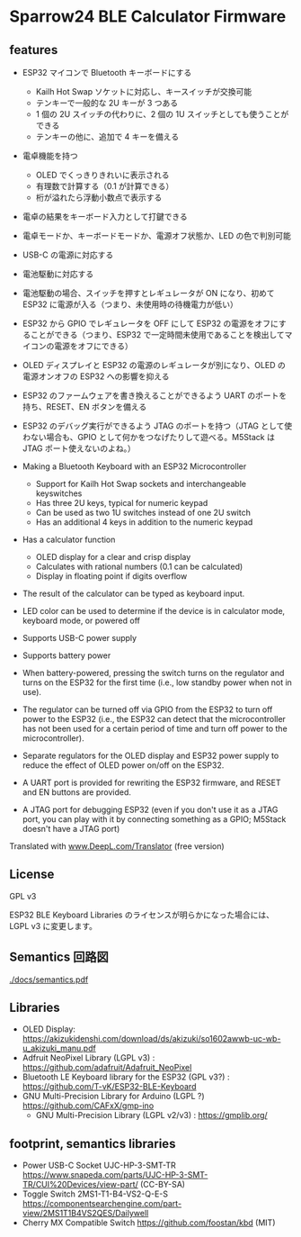 # Sparrow24 BLE Calculator Firmware

## features

- ESP32 マイコンで Bluetooth キーボードにする
  - Kailh Hot Swap ソケットに対応し、キースイッチが交換可能
  - テンキーで一般的な 2U キーが 3 つある
  - 1 個の 2U スイッチの代わりに、2 個の 1U スイッチとしても使うことができる
  - テンキーの他に、追加で 4 キーを備える
- 電卓機能を持つ
  - OLED でくっきりきれいに表示される
  - 有理数で計算する（0.1 が計算できる）
  - 桁が溢れたら浮動小数点で表示する
- 電卓の結果をキーボード入力として打鍵できる
- 電卓モードか、キーボードモードか、電源オフ状態か、LED の色で判別可能
- USB-C の電源に対応する
- 電池駆動に対応する
- 電池駆動の場合、スイッチを押すとレギュレータが ON になり、初めて ESP32 に電源が入る（つまり、未使用時の待機電力が低い）
- ESP32 から GPIO でレギュレータを OFF にして ESP32 の電源をオフにすることができる（つまり、ESP32 で一定時間未使用であることを検出してマイコンの電源をオフにできる）
- OLED ディスプレイと ESP32 の電源のレギュレータが別になり、OLED の電源オンオフの ESP32 への影響を抑える
- ESP32 のファームウェアを書き換えることができるよう UART のポートを持ち、RESET、EN ボタンを備える
- ESP32 のデバッグ実行ができるよう JTAG のポートを持つ（JTAG として使わない場合も、GPIO として何かをつなげたりして遊べる。M5Stack は JTAG ポート使えないのよね。）

- Making a Bluetooth Keyboard with an ESP32 Microcontroller
  - Support for Kailh Hot Swap sockets and interchangeable keyswitches
  - Has three 2U keys, typical for numeric keypad
  - Can be used as two 1U switches instead of one 2U switch
  - Has an additional 4 keys in addition to the numeric keypad
- Has a calculator function
  - OLED display for a clear and crisp display
  - Calculates with rational numbers (0.1 can be calculated)
  - Display in floating point if digits overflow
- The result of the calculator can be typed as keyboard input.
- LED color can be used to determine if the device is in calculator mode, keyboard mode, or powered off
- Supports USB-C power supply
- Supports battery power
- When battery-powered, pressing the switch turns on the regulator and turns on the ESP32 for the first time (i.e., low standby power when not in use).
- The regulator can be turned off via GPIO from the ESP32 to turn off power to the ESP32 (i.e., the ESP32 can detect that the microcontroller has not been used for a certain period of time and turn off power to the microcontroller).
- Separate regulators for the OLED display and ESP32 power supply to reduce the effect of OLED power on/off on the ESP32.
- A UART port is provided for rewriting the ESP32 firmware, and RESET and EN buttons are provided.
- A JTAG port for debugging ESP32 (even if you don't use it as a JTAG port, you can play with it by connecting something as a GPIO; M5Stack doesn't have a JTAG port)

Translated with www.DeepL.com/Translator (free version)

## License

GPL v3

ESP32 BLE Keyboard Libraries のライセンスが明らかになった場合には、LGPL v3 に変更します。

## Semantics 回路図

[./docs/semantics.pdf](./docs/semantics.pdf)

## Libraries

- OLED Display: https://akizukidenshi.com/download/ds/akizuki/so1602awwb-uc-wb-u_akizuki_manu.pdf
- Adfruit NeoPixel Library (LGPL v3) : https://github.com/adafruit/Adafruit_NeoPixel
- Bluetooth LE Keyboard library for the ESP32 (GPL v3?) : https://github.com/T-vK/ESP32-BLE-Keyboard
- GNU Multi-Precision Library for Arduino (LGPL ?) https://github.com/CAFxX/gmp-ino
  - GNU Multi-Precision Library (LGPL v2/v3) : https://gmplib.org/

## footprint, semantics libraries

- Power USB-C Socket UJC-HP-3-SMT-TR https://www.snapeda.com/parts/UJC-HP-3-SMT-TR/CUI%20Devices/view-part/ (CC-BY-SA)
- Toggle Switch 2MS1-T1-B4-VS2-Q-E-S https://componentsearchengine.com/part-view/2MS1T1B4VS2QES/Dailywell
- Cherry MX Compatible Switch https://github.com/foostan/kbd (MIT)

